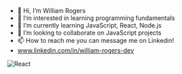- 👋 Hi, I’m William Rogers 
- 👀 I’m interested in learning programming fundamentals   
- 🌱 I’m currently learning JavaScript, React, Node.js 
- 💞️ I’m looking to collaborate on JavaScript projects 
- 📫 How to reach me you can message me on Linkedin!
- www.linkedin.com/in/william-rogers-dev

<!---
williamrogers21/williamrogers21 is a ✨ special ✨ repository because its `README.md` (this file) appears on your GitHub profile.
You can click the Preview link to take a look at your changes.
--->
![React](https://img.shields.io/badge/react-%2320232a.svg?style=for-the-badge&logo=react&logoColor=%2361DAFB)
